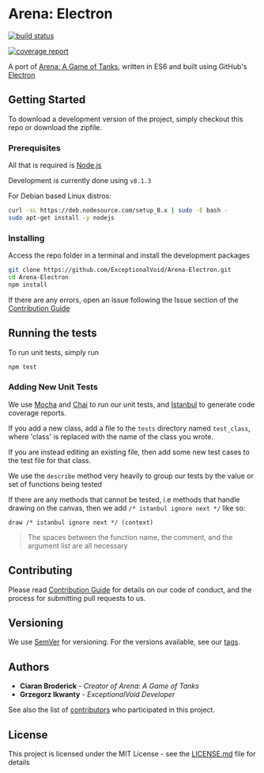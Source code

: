 # Arena: Electron

[![build status](https://git.exceptionalvoid.com/ExceptionalVoid/Arena-Electron/badges/master/build.svg)](https://git.exceptionalvoid.com/ExceptionalVoid/Arena-Electron/commits/master)

[![coverage report](https://git.exceptionalvoid.com/ExceptionalVoid/Arena-Electron/badges/master/coverage.svg)](https://git.exceptionalvoid.com/ExceptionalVoid/Arena-Electron/commits/master)

A port of [Arena: A Game of Tanks](https://github.com/ExceptionalVoid/Arena), written in ES6 and built using GitHub's [Electron](https://electron.atom.io/)

## Getting Started

To download a development version of the project, simply checkout this repo or download the zipfile.

### Prerequisites

All that is required is [Node.js](https://nodejs.org/en/download/)

Development is currently done using `v8.1.3`

For Debian based Linux distros:

```bash
curl -sL https://deb.nodesource.com/setup_8.x | sudo -E bash -
sudo apt-get install -y nodejs
```

### Installing

Access the repo folder in a terminal and install the development packages

```bash
git clone https://github.com/ExceptionalVoid/Arena-Electron.git
cd Arena-Electron
npm install
```

If there are any errors, open an issue following the Issue section of the [Contribution Guide](CONTRIBUTION.md)

## Running the tests

To run unit tests, simply run

```bash
npm test
```

### Adding New Unit Tests

We use [Mocha](https://mochajs.org/) and [Chai](http://chaijs.com/) to run our unit tests, and [Istanbul](https://github.com/gotwarlost/istanbul) to generate code coverage reports.

If you add a new class, add a file to the `tests` directory named `test_class`, where 'class' is replaced with the name of the class you wrote.

If you are instead editing an existing file, then add some new test cases to the test file for that class.

We use the `describe` method very heavily to group our tests by the value or set of functions being tested

If there are any methods that cannot be tested, i.e methods that handle drawing on the canvas, then we add `/* istanbul ignore next */` like so:
```
draw /* istanbul ignore next */ (context)
```

> The spaces between the function name, the comment, and the argument list are all necessary

## Contributing

Please read [Contribution Guide](CONTRIBUTION.md) for details on our code of conduct, and the process for submitting pull requests to us.

## Versioning

We use [SemVer](http://semver.org/) for versioning. For the versions available, see our [tags](https://github.com/ExceptionalVoid/Arena-Electron/tags).

## Authors

* **Ciaran Broderick** - *Creator of Arena: A Game of Tanks*
* **Grzegorz Ikwanty** - *ExceptionalVoid Developer*

See also the list of [contributors](https://github.com/ExceptionalVoid/Arena-Electron/contributors) who participated in this project.

## License

This project is licensed under the MIT License - see the [LICENSE.md](LICENSE.md) file for details
